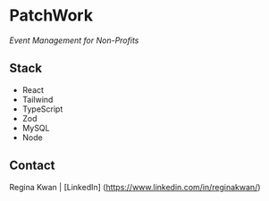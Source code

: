 # PatchWork

_Event Management for Non-Profits_

## Stack

- React
- Tailwind
- TypeScript
- Zod
- MySQL
- Node

## Contact

Regina Kwan | [LinkedIn] (https://www.linkedin.com/in/reginakwan/)
